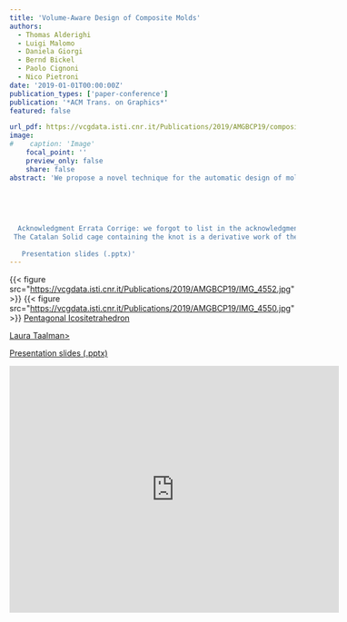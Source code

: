 ```yaml
---
title: 'Volume-Aware Design of Composite Molds'
authors:
  - Thomas Alderighi
  - Luigi Malomo
  - Daniela Giorgi
  - Bernd Bickel
  - Paolo Cignoni
  - Nico Pietroni
date: '2019-01-01T00:00:00Z'
publication_types: ['paper-conference']
publication: '*ACM Trans. on Graphics*'
featured: false

url_pdf: https://vcgdata.isti.cnr.it/Publications/2019/AMGBCP19/composite_molds_authorsversion.pdf
image:
#    caption: 'Image'
    focal_point: ''
    preview_only: false
    share: false
abstract: 'We propose a novel technique for the automatic design of molds to cast highly complex shapes. The technique generates composite, two-piece molds. Each mold piece is made up of a hard plastic shell and a flexible silicone part. Thanks to the thin, soft, and smartly shaped silicone part, which is kept in place by a hard plastic shell, we can cast objects of unprecedented complexity. An innovative algorithm based on a volumetric analysis defines the layout of the internal cuts in the silicone mold part. Our approach can robustly handle thin protruding features and intertwined topologies that have caused previous methods to fail. We compare our results with state of the art techniques, and we demonstrate the casting of shapes with extremely complex geometry.
 
 
 
 
 
  Acknowledgment Errata Corrige: we forgot to list in the acknowledgment the source of one of the model the caged knot, namely the one used in the above teaser. 
 The Catalan Solid cage containing the knot is a derivative work of the  Pentagonal Icositetrahedron  by Laura Taalman> 
 
   Presentation slides (.pptx)'
---
```

{{< figure src="https://vcgdata.isti.cnr.it/Publications/2019/AMGBCP19/IMG_4552.jpg" >}}
{{< figure src="https://vcgdata.isti.cnr.it/Publications/2019/AMGBCP19/IMG_4550.jpg" >}}
[ Pentagonal Icositetrahedron ](https://www.thingiverse.com/thing:272848)

[Laura Taalman>](https://www.thingiverse.com/mathgrrl)

[Presentation slides (.pptx)](https://vcgdata.isti.cnr.it/Publicstions/2019/AMGBCP19/siggraph2019_CompositeMolds.pptx)

<iframe width="580" height="435" src="https://www.youtube.com/embed/SO349S8-x_w" frameborder="0" allow="accelerometer; autoplay; encrypted-media; gyroscope; picture-in-picture" frameborder="0" allowfullscreen>

